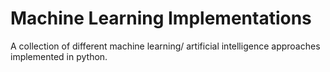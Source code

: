 # Machine Learning Implementations

A collection of different machine learning/ artificial intelligence approaches implemented in python.

